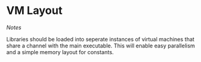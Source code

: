 # VM Layout

*Notes*

Libraries should be loaded into seperate instances of virtual machines that share a channel with the main executable. 
This will enable easy parallelism and a simple memory layout for constants. 